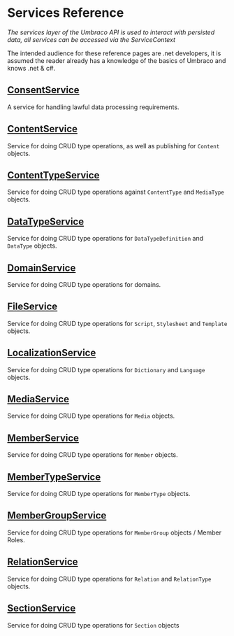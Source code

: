 # Services Reference

_The services layer of the Umbraco API is used to interact with persisted data, all services can be accessed via the ServiceContext_

The intended audience for these reference pages are .net developers, it is assumed the reader already has a knowledge of the basics of Umbraco and knows .net & c#.

## [ConsentService](ConsentService.md)
A service for handling lawful data processing requirements.

## [ContentService](ContentService.md)
Service for doing CRUD type operations, as well as publishing for `Content` objects.

## [ContentTypeService](ContentTypeService.md)
Service for doing CRUD type operations against `ContentType` and `MediaType` objects. 

## [DataTypeService](DataTypeService.md)
Service for doing CRUD type operations for `DataTypeDefinition` and `DataType` objects.

## [DomainService](DomainService.md)
Service for doing CRUD type operations for domains.

## [FileService](FileService.md)
Service for doing CRUD type operations for `Script`, `Stylesheet` and `Template` objects.

## [LocalizationService](LocalizationService.md)
Service for doing CRUD type operations for `Dictionary` and `Language` objects.

## [MediaService](MediaService.md)
Service for doing CRUD type operations for `Media` objects.

## [MemberService](MemberService.md)
Service for doing CRUD type operations for `Member` objects.

## [MemberTypeService](MemberTypeService.md)
Service for doing CRUD type operations for `MemberType` objects.

## [MemberGroupService](MemberGroupService.md)
Service for doing CRUD type operations for `MemberGroup` objects / Member Roles.

## [RelationService](RelationService.md)
Service for doing CRUD type operations for `Relation` and `RelationType` objects.

## [SectionService](SectionService.md)
Service for doing CRUD type operations for `Section` objects
